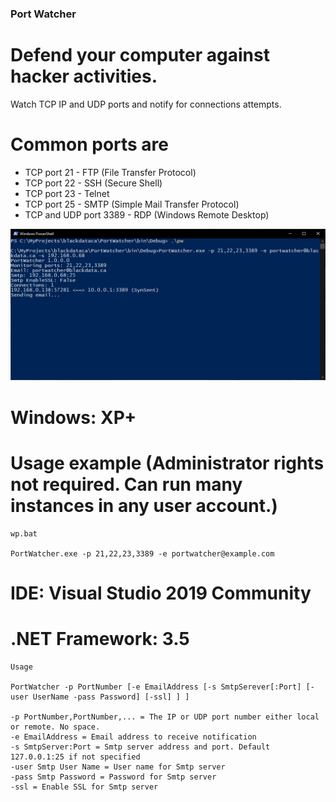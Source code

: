 ﻿### Port Watcher
# Defend your computer against hacker activities. 
Watch TCP IP and UDP ports and notify for connections attempts. 
# Common ports are 
* TCP port 21 - FTP (File Transfer Protocol)
* TCP port 22 - SSH (Secure Shell)
* TCP port 23 - Telnet
* TCP port 25 - SMTP (Simple Mail Transfer Protocol)
* TCP and UDP port 3389 - RDP (Windows Remote Desktop)

![Screenshot](/img/Capture.PNG)


# Windows: XP+

# Usage example (Administrator rights not required. Can run many instances in any user account.)

```
wp.bat

PortWatcher.exe -p 21,22,23,3389 -e portwatcher@example.com 

```


# IDE: Visual Studio 2019 Community
# .NET Framework: 3.5

```
Usage

PortWatcher -p PortNumber [-e EmailAddress [-s SmtpSerever[:Port] [-user UserName -pass Password] [-ssl] ] ]

-p PortNumber,PortNumber,... = The IP or UDP port number either local or remote. No space.
-e EmailAddress = Email address to receive notification
-s SmtpServer:Port = Smtp server address and port. Default 127.0.0.1:25 if not specified
-user Smtp User Name = User name for Smtp server
-pass Smtp Password = Password for Smtp server
-ssl = Enable SSL for Smtp server

```